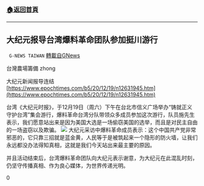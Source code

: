 ###  [:house:返回首頁](https://github.com/ourhimalayas/txt)
---

## 大纪元报导台湾爆料革命团队参加挺川游行
` G-NEWS TAIWAN` [轉載自GNews](https://gnews.org/zh-hans/674317/)

台灣農場籌備 zhong

大纪元新闻报导连结[https://www.epochtimes.com/b5/20/12/19/n12631945.htm](https://www.epochtimes.com/b5/20/12/19/n12631945.htm)

台湾《大纪元时报》，于12月19日（周六）下午在台北市信义广场举办“铸就正义 守护台湾”集会游行，爆料革命台湾分队带领众多成员参加这次游行，队员施先生表示，我们愿意站出来是因为美国大选是一场偷窃美国的选举，而且是对民主自由的一场盗窃以及欺骗。
![]()![](https://gnews-media-offload.s3.amazonaws.com/wp-content/uploads/2020/12/21230403/8aed085a7b6845bae082f5cb2dcdae38-600x400-1.jpg)
大纪元采访中爆料革命成员表示：这个中国共产党非常邪恶的，它只靠三招就是蓝金黄，人民等于是被筑起来一个隐形的防火墙，让我们永远都没办法得知真相，这就是我们今天站出来最主要的原因。

并且活动结束后，台湾爆料革命团队向大纪元表示谢意，为大纪元在此混乱时刻，仍坚守传播真相、作为良心媒体，为世界传递光明。

0
